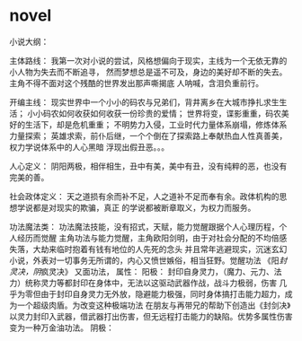 # novel
小说大纲：

主体路线：
	我第一次对小说的尝试，风格想偏向于现实，主线为一个无依无靠的小人物为失去而不断追寻，
然而梦想总是遥不可及，身边的美好却不断的失去。主角不得不面对这个残酷的世界发出那声嘶揭底
人呐喊，含泪负重前行。

开编主线：
	现实世界中一个小小的码农与兄弟们，背井离乡在大城市挣扎求生生活；
	小小码农如何收获如何收获一份珍贵的爱情；
	世界将变，谍影重重，码农美好的生活下，却是危机重重；
	不明势力入侵，工业时代力量体系崩塌，修炼体系力量探索；
	英雄求索，前仆后继，一个个倒在了探索路上奉献热血人性真善美，权力学说体系中的人心黑暗
浮现出假丑恶。。。

人心定义：
	阴阳两极，相伴相生，丑中有美，美中有丑，没有纯粹的恶，也没有完美的善。

社会政体定义：
	天之道损有余而补不足，人之道补不足而奉有余。政体机构的思想学说都是对现实的欺骗，真正
的学说都被断章取义，为权力而服务。

功法魔法类：
	功法魔法技能，没有招式，天赋，能力觉醒跟据个人心理历程，个人经历而觉醒
主角功法与能力觉醒，主角欧阳剑明，由于对社会分配的不均倍感失落，大劫来临时抱着有钱有地位的人先死的念头
并且常年逃避现实，沉迷玄幻小说，外表对一切事务无所谓的，内心又愤世嫉俗，相当狂野。觉醒功法 《阳*封灵决，阴*疯灵决》
又面功法，
属性：
	阳极：
	封印自身灵力，（魔力、元力、法力）统称灵力等都封印在身体中，无法以这驱动武器作战，战斗力极弱，伤害
几乎为零但由于封印自身灵力无外放，隐避能力极强，同时身体搞打击能力超力，成为一个超级肉盾。为改变这种极端功法
在朋友与再带兄的帮助下创造出《封剑决》以灵力封印入武器，借武器打出伤害，但无远程打击能力的缺陷。优势多属性伤害
变为一种万金油功法。
	阴极：
	
	
	
	
	
